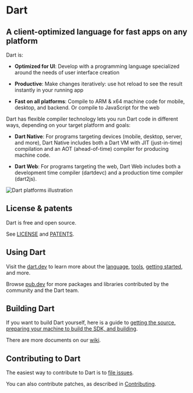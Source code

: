 # Dart

## A client-optimized language for fast apps on any platform

Dart is:

  * **Optimized for UI**:
  Develop with a programming language specialized around the needs of user interface creation
  
  * **Productive**:
  Make changes iteratively: use hot reload to see the result instantly in your running app
  
  * **Fast on all platforms**:
  Compile to ARM & x64 machine code for mobile,  desktop, and backend. Or compile to JavaScript for the web

Dart has flexible compiler technology lets you run Dart code in different ways,
depending on your target platform and goals:

  * **Dart Native**: For programs targeting devices (mobile, desktop, server, and more),
  Dart Native includes both a Dart VM with JIT (just-in-time) compilation and an
  AOT (ahead-of-time) compiler for producing machine code.
  
  * **Dart Web**: For programs targeting the web, Dart Web includes both a development time
  compiler (dartdevc) and a production time compiler (dart2js).  

![Dart platforms illustration](https://dart.dev/assets/platforms-7f4d540acf9fe801b456ad74f9f855230a385014d05d9f5997c878b889a67a0f.svg)

## License & patents

Dart is free and open source.

See [LICENSE][license] and [PATENTS][patents].

## Using Dart

Visit the [dart.dev][website] to learn more about the
[language][lang], [tools][tools],
[getting started][codelab], and more.

Browse [pub.dev][pubsite] for more packages and libraries contributed
by the community and the Dart team.

## Building Dart

If you want to build Dart yourself, here is a guide to
[getting the source, preparing your machine to build the SDK, and
building](https://github.com/dart-lang/sdk/wiki/Building).

There are more documents on our [wiki](https://github.com/dart-lang/sdk/wiki).

## Contributing to Dart

The easiest way to contribute to Dart is to [file issues][dartbug].

You can also contribute patches, as described in [Contributing][contrib].

[website]: https://dart.dev
[license]: https://github.com/dart-lang/sdk/blob/master/LICENSE
[repo]: https://github.com/dart-lang/sdk
[lang]: https://www.dartlang.org/docs/dart-up-and-running/ch02.html
[tools]: https://www.dartlang.org/tools/
[codelab]: https://www.dartlang.org/codelabs/darrrt/
[dartbug]: http://dartbug.com
[contrib]: https://github.com/dart-lang/sdk/wiki/Contributing
[pubsite]: https://pub.dev
[patents]: https://github.com/dart-lang/sdk/blob/master/PATENTS

